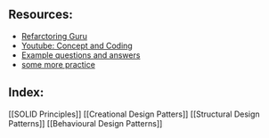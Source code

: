 
## Resources:

* [Refarctoring Guru](https://refactoring.guru/)
* [Youtube: Concept and Coding](https://www.youtube.com/playlist?list=PL6W8uoQQ2c61X_9e6Net0WdYZidm7zooW)
* [Example questions and answers](https://github.com/prasadgujar/low-level-design-primer/blob/master/solutions.md)
* [some more practice](https://github.com/kumaransg/LLD)
## Index:
[[SOLID Principles]]
[[Creational Design Patters]]
[[Structural Design Patterns]]
[[Behavioural Design Patterns]]
